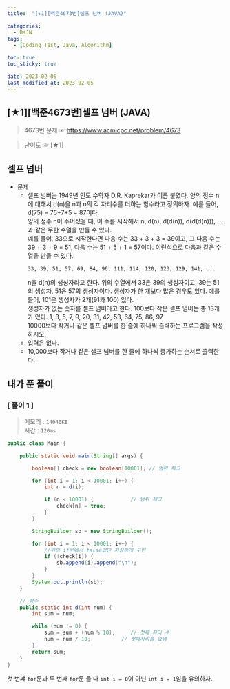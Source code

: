 ```yaml
---
title:  "[★1][백준4673번]셀프 넘버 (JAVA)" 

categories:
  - BKJN
tags:
  - [Coding Test, Java, Algorithm]

toc: true
toc_sticky: true

date: 2023-02-05
last_modified_at: 2023-02-05
---
```

[★1][백준4673번]셀프 넘버 (JAVA)
----
> 4673번 문제 ☞ <https://www.acmicpc.net/problem/4673>

> 난이도 ☞ [★1]
  
## 셀프 넘버
  
- 문제
  - 셀프 넘버는 1949년 인도 수학자 D.R. Kaprekar가 이름 붙였다. 양의 정수 n에 대해서 d(n)을 n과 n의 각 자리수를 더하는 함수라고 정의하자. 예를 들어, d(75) = 75+7+5 = 87이다.<br>양의 정수 n이 주어졌을 때, 이 수를 시작해서 n, d(n), d(d(n)), d(d(d(n))), ...과 같은 무한 수열을 만들 수 있다.<br>예를 들어, 33으로 시작한다면 다음 수는 33 + 3 + 3 = 39이고, 그 다음 수는 39 + 3 + 9 = 51, 다음 수는 51 + 5 + 1 = 57이다. 이런식으로 다음과 같은 수열을 만들 수 있다.
	```
	33, 39, 51, 57, 69, 84, 96, 111, 114, 120, 123, 129, 141, ...
	```
	n을 d(n)의 생성자라고 한다. 위의 수열에서 33은 39의 생성자이고, 39는 51의 생성자, 51은 57의 생성자이다. 생성자가 한 개보다 많은 경우도 있다. 예를 들어, 101은 생성자가 2개(91과 100) 있다.<br>생성자가 없는 숫자를 셀프 넘버라고 한다. 100보다 작은 셀프 넘버는 총 13개가 있다. 1, 3, 5, 7, 9, 20, 31, 42, 53, 64, 75, 86, 97<br>10000보다 작거나 같은 셀프 넘버를 한 줄에 하나씩 출력하는 프로그램을 작성하시오.
  - 입력은 없다.
  - 10,000보다 작거나 같은 셀프 넘버를 한 줄에 하나씩 증가하는 순서로 출력한다.

## 내가 푼 풀이

### [ 풀이 1 ]

>메모리 : `14040KB`  
>시간 : `120ms`  

```java
public class Main {

	public static void main(String[] args) {

		boolean[] check = new boolean[10001]; // 범위 체크

		for (int i = 1; i < 10001; i++) {
			int n = d(i);

			if (n < 10001) {            // 범위 체크
				check[n] = true;
			}
		}

		StringBuilder sb = new StringBuilder();

		for (int i = 1; i < 10001; i++) {
			//위의 if문에서 false값만 저장하게 구현
			if (!check[i]) {
				sb.append(i).append("\n");
			}
		}
		System.out.println(sb);
	}

	// 함수
	public static int d(int num) { 
		int sum = num;

		while (num != 0) {
			sum = sum + (num % 10);     // 첫째 자리 수
			num = num / 10;          // 첫째자리를 없앰
		}
		return sum;
	}
}
```
첫 번쨰 `for`문과 두 번째 `for`문 둘 다 `int i = 0`이 아닌 `int i = 1`임을 유의하자.